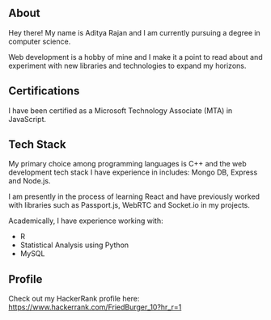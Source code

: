 ## About ##
Hey there! My name is Aditya Rajan and I am currently pursuing a degree in computer science.

Web development is a hobby of mine and I make it a point to read about and experiment with new libraries and technologies to expand my horizons.

## Certifications ##
I have been certified as a Microsoft Technology Associate (MTA) in JavaScript.

## Tech Stack ##
My primary choice among programming languages is C++ and the web development tech stack I have experience in includes: Mongo DB, Express and Node.js.

I am presently in the process of learning React and have previously worked with libraries such as Passport.js, WebRTC and Socket.io in my projects.

Academically, I have experience working with: 
  * R  
  * Statistical Analysis using Python 
  * MySQL

## Profile ##
Check out my HackerRank profile here: https://www.hackerrank.com/FriedBurger_10?hr_r=1

